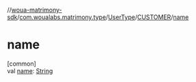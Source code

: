 //[woua-matrimony-sdk](../../../../index.md)/[com.woualabs.matrimony.type](../../index.md)/[UserType](../index.md)/[CUSTOMER](index.md)/[name](name.md)

# name

[common]\
val [name](name.md): [String](https://kotlinlang.org/api/latest/jvm/stdlib/kotlin/-string/index.html)
